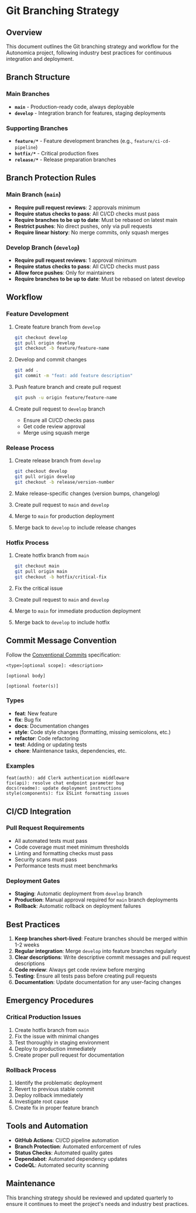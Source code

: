 # Git Branching Strategy

## Overview
This document outlines the Git branching strategy and workflow for the Autonomica project, following industry best practices for continuous integration and deployment.

## Branch Structure

### Main Branches
- **`main`** - Production-ready code, always deployable
- **`develop`** - Integration branch for features, staging deployments

### Supporting Branches
- **`feature/*`** - Feature development branches (e.g., `feature/ci-cd-pipeline`)
- **`hotfix/*`** - Critical production fixes
- **`release/*`** - Release preparation branches

## Branch Protection Rules

### Main Branch (`main`)
- **Require pull request reviews**: 2 approvals minimum
- **Require status checks to pass**: All CI/CD checks must pass
- **Require branches to be up to date**: Must be rebased on latest main
- **Restrict pushes**: No direct pushes, only via pull requests
- **Require linear history**: No merge commits, only squash merges

### Develop Branch (`develop`)
- **Require pull request reviews**: 1 approval minimum
- **Require status checks to pass**: All CI/CD checks must pass
- **Allow force pushes**: Only for maintainers
- **Require branches to be up to date**: Must be rebased on latest develop

## Workflow

### Feature Development
1. Create feature branch from `develop`
   ```bash
   git checkout develop
   git pull origin develop
   git checkout -b feature/feature-name
   ```

2. Develop and commit changes
   ```bash
   git add .
   git commit -m "feat: add feature description"
   ```

3. Push feature branch and create pull request
   ```bash
   git push -u origin feature/feature-name
   ```

4. Create pull request to `develop` branch
   - Ensure all CI/CD checks pass
   - Get code review approval
   - Merge using squash merge

### Release Process
1. Create release branch from `develop`
   ```bash
   git checkout develop
   git pull origin develop
   git checkout -b release/version-number
   ```

2. Make release-specific changes (version bumps, changelog)
3. Create pull request to `main` and `develop`
4. Merge to `main` for production deployment
5. Merge back to `develop` to include release changes

### Hotfix Process
1. Create hotfix branch from `main`
   ```bash
   git checkout main
   git pull origin main
   git checkout -b hotfix/critical-fix
   ```

2. Fix the critical issue
3. Create pull request to `main` and `develop`
4. Merge to `main` for immediate production deployment
5. Merge back to `develop` to include hotfix

## Commit Message Convention

Follow the [Conventional Commits](https://www.conventionalcommits.org/) specification:

```
<type>[optional scope]: <description>

[optional body]

[optional footer(s)]
```

### Types
- **feat**: New feature
- **fix**: Bug fix
- **docs**: Documentation changes
- **style**: Code style changes (formatting, missing semicolons, etc.)
- **refactor**: Code refactoring
- **test**: Adding or updating tests
- **chore**: Maintenance tasks, dependencies, etc.

### Examples
```
feat(auth): add Clerk authentication middleware
fix(api): resolve chat endpoint parameter bug
docs(readme): update deployment instructions
style(components): fix ESLint formatting issues
```

## CI/CD Integration

### Pull Request Requirements
- All automated tests must pass
- Code coverage must meet minimum thresholds
- Linting and formatting checks must pass
- Security scans must pass
- Performance tests must meet benchmarks

### Deployment Gates
- **Staging**: Automatic deployment from `develop` branch
- **Production**: Manual approval required for `main` branch deployments
- **Rollback**: Automatic rollback on deployment failures

## Best Practices

1. **Keep branches short-lived**: Feature branches should be merged within 1-2 weeks
2. **Regular integration**: Merge `develop` into feature branches regularly
3. **Clear descriptions**: Write descriptive commit messages and pull request descriptions
4. **Code review**: Always get code review before merging
5. **Testing**: Ensure all tests pass before creating pull requests
6. **Documentation**: Update documentation for any user-facing changes

## Emergency Procedures

### Critical Production Issues
1. Create hotfix branch from `main`
2. Fix the issue with minimal changes
3. Test thoroughly in staging environment
4. Deploy to production immediately
5. Create proper pull request for documentation

### Rollback Process
1. Identify the problematic deployment
2. Revert to previous stable commit
3. Deploy rollback immediately
4. Investigate root cause
5. Create fix in proper feature branch

## Tools and Automation

- **GitHub Actions**: CI/CD pipeline automation
- **Branch Protection**: Automated enforcement of rules
- **Status Checks**: Automated quality gates
- **Dependabot**: Automated dependency updates
- **CodeQL**: Automated security scanning

## Maintenance

This branching strategy should be reviewed and updated quarterly to ensure it continues to meet the project's needs and industry best practices.